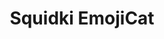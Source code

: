 ---
slug: squidki-emojicat
title: Squidki EmojiCat
description: "Squidki EmojiCat is an exciting online game. Play for free directly in your browser!"
icon: /images/new_mods/Sprunki EmojiCat.png
url: https://wowtbc.net/sprunkin/emojicat/index.html
previewImage: /images/new_mods/Sprunki EmojiCat.png
type: new mods

# SEO配置
seo:
  title: "Squidki EmojiCat - Play Free Online Game | Fun Browser Games"
  description: "Squidki EmojiCat - Play this fun online game for free in your browser. No download required!"
  ogImage: "/images/new_mods/Sprunki EmojiCat.png"
  keywords: "squidki-emojicat, online game, browser game, free game, new mods game, play online"

videoUrls:
  - https://www.youtube.com/embed/example1
  - https://www.youtube.com/embed/example2

whyPlay:
  title: "Why Play Squidki EmojiCat?"
  items:
    - "Immersive Gameplay: Squidki EmojiCat offers an engaging and immersive gaming experience that will keep you entertained for hours"
    - "Challenging Levels: Test your skills with increasingly difficult challenges and obstacles"
    - "Beautiful Graphics: Enjoy stunning visuals and smooth animations that bring the game world to life"
    - "Regular Updates: New content and features are added regularly to keep the game fresh and exciting"
    - "Free to Play: Experience all the fun without spending a penny"
    - "Community Features: Connect with other players, share strategies, and compete for high scores"
    - "Cross-Platform: Play on any device with a web browser, no downloads required"

features:
  title: "Key Features of Squidki EmojiCat"
  image: "/images/new_mods/Sprunki EmojiCat.png"
  items:
    - "Intuitive Controls: Easy to learn controls make Squidki EmojiCat accessible for players of all skill levels"
    - "Multiple Game Modes: Enjoy various gameplay options that provide different challenges and experiences"
    - "Character Customization: Personalize your gaming experience with unique characters and items"
    - "Achievement System: Complete special tasks to earn rewards and recognition"
    - "Leaderboards: Compete with players worldwide and see who can achieve the highest scores"

characteristics:
  title: "Game Characteristics"
  image: "/images/new_mods/Sprunki EmojiCat.png"
  items:
    - "Genre: New mods game with elements of strategy and skill"
    - "Difficulty: Suitable for both casual gamers and those seeking a challenge"
    - "Play Time: Quick sessions or extended gameplay, depending on your preference"
    - "Art Style: Vibrant and engaging visuals that enhance the gaming experience"
    - "Sound Design: Immersive audio that complements the gameplay perfectly"

info: "Squidki EmojiCat is an exciting online game that offers players a unique and engaging gaming experience. With its intuitive controls, stunning visuals, and challenging gameplay, Squidki EmojiCat provides hours of entertainment for players of all ages and skill levels. Whether you're looking for a quick gaming session during a break or an extended play session, Squidki EmojiCat delivers an immersive experience that will keep you coming back for more. The game features multiple levels of increasing difficulty, ensuring that players are constantly challenged as they progress. With regular updates adding new content and features, Squidki EmojiCat remains fresh and exciting, providing endless entertainment options for its growing community of players."

howToPlayIntro: "Welcome to Squidki EmojiCat! This guide will walk you through the basics and help you master the game. Whether you're a beginner or looking to improve your skills, these tips and instructions will enhance your gaming experience."

howToPlaySteps:
  - title: "Getting Started"
    description: "Begin your Squidki EmojiCat adventure by familiarizing yourself with the controls. Use your keyboard or mouse to navigate through the game interface. The tutorial will guide you through the basic mechanics and help you understand the objectives."
  - title: "Understanding the Objectives"
    description: "In Squidki EmojiCat, your main goal is to progress through levels by completing specific objectives. Each level presents unique challenges that require different strategies and approaches."
  - title: "Mastering the Controls"
    description: "Practice using the controls to improve your precision and reaction time. Squidki EmojiCat requires quick reflexes and strategic thinking to overcome obstacles and defeat opponents."
  - title: "Utilizing Power-ups"
    description: "Collect power-ups throughout the game to enhance your abilities and overcome difficult challenges. Each power-up offers unique advantages that can be crucial for success."
  - title: "Developing Strategies"
    description: "As you progress in Squidki EmojiCat, develop effective strategies for different scenarios. Analyze patterns, anticipate challenges, and adapt your approach to maximize your performance."

faq:
  title: "Frequently Asked Questions about Squidki EmojiCat"
  items:
    - question: "Is Squidki EmojiCat free to play?"
      answer: "Yes, Squidki EmojiCat is completely free to play directly in your web browser. No downloads or purchases are required to enjoy the full game experience."
    - question: "Can I play Squidki EmojiCat on mobile devices?"
      answer: "Yes, Squidki EmojiCat is optimized for both desktop and mobile play. You can enjoy the game on any device with a web browser and internet connection."
    - question: "Are there any in-game purchases?"
      answer: "While Squidki EmojiCat is free to play, there may be optional in-game purchases available for cosmetic items or additional features that don't affect core gameplay."
    - question: "How often is Squidki EmojiCat updated?"
      answer: "The developers regularly update Squidki EmojiCat with new content, features, and improvements based on player feedback and game performance."
    - question: "Can I play Squidki EmojiCat offline?"
      answer: "Currently, Squidki EmojiCat requires an internet connection to play as it's a browser-based online game."
    - question: "Is Squidki EmojiCat suitable for children?"
      answer: "Yes, Squidki EmojiCat is designed to be family-friendly and suitable for players of all ages."
    - question: "How do I report bugs or issues?"
      answer: "If you encounter any problems while playing Squidki EmojiCat, you can report them through the game's support page or contact the developers directly through their website."
    - question: "Still Have Questions?"
      answer: "If you have additional questions about Squidki EmojiCat that aren't covered in this FAQ, please visit our support center or contact our customer service team for assistance."
---